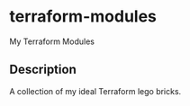 # terraform-modules
My Terraform Modules


## Description

A collection of my ideal Terraform lego bricks.
